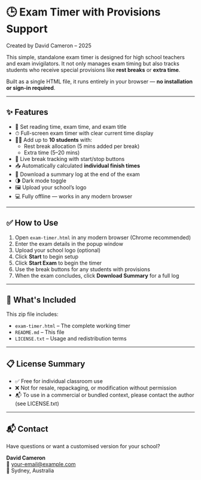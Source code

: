 # 🕒 Exam Timer with Provisions Support  
Created by David Cameron – 2025

This simple, standalone exam timer is designed for high school teachers and exam invigilators. It not only manages exam timing but also tracks students who receive special provisions like **rest breaks** or **extra time**.

Built as a single HTML file, it runs entirely in your browser — **no installation or sign-in required**.

---

## ✨ Features

- 📅 Set reading time, exam time, and exam title
- ⏱ Full-screen exam timer with clear current time display
- 👨‍🏫 Add up to **10 students** with:
  - Rest break allocation (5 mins added per break)
  - Extra time (5–20 mins)
- 🧾 Live break tracking with start/stop buttons
- 📥 Automatically calculated **individual finish times**
- 📝 Download a summary log at the end of the exam
- 🌗 Dark mode toggle
- 🖼 Upload your school’s logo
- 💻 Fully offline — works in any modern browser

---

## ✅ How to Use

1. Open `exam-timer.html` in any modern browser (Chrome recommended)
2. Enter the exam details in the popup window
3. Upload your school logo (optional)
4. Click **Start** to begin setup
5. Click **Start Exam** to begin the timer
6. Use the break buttons for any students with provisions
7. When the exam concludes, click **Download Summary** for a full log

---

## 🧩 What's Included

This zip file includes:

- `exam-timer.html` – The complete working timer
- `README.md` – This file
- `LICENSE.txt` – Usage and redistribution terms

---

## 📋 License Summary

- ✅ Free for individual classroom use
- ❌ Not for resale, repackaging, or modification without permission
- 📬 To use in a commercial or bundled context, please contact the author (see LICENSE.txt)

---

## 📬 Contact

Have questions or want a customised version for your school?

**David Cameron**  
📧 your-email@example.com  
📍 Sydney, Australia  
